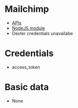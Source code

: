 # Mailchimp 

* [APIs](http://developer.mailchimp.com/documentation/mailchimp/)
* [NodeJS module](https://www.npmjs.com/package/mailchimp-api)
* Dexter credentials unavailabe

# Credentials
* access_token

# Basic data

* None
